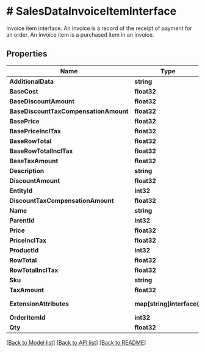 # # SalesDataInvoiceItemInterface
Invoice item interface. An invoice is a record of the receipt of payment for an order. An invoice item is a purchased item in an invoice.

## Properties 


Name | Type | Description | Notes
------------ | ------------- | ------------- | -------------
**AdditionalData**| **string** | Additional data.  | [optional]
**BaseCost**| **float32** | Base cost.  | [optional]
**BaseDiscountAmount**| **float32** | Base discount amount.  | [optional]
**BaseDiscountTaxCompensationAmount**| **float32** | Base discount tax compensation amount.  | [optional]
**BasePrice**| **float32** | Base price.  | [optional]
**BasePriceInclTax**| **float32** | Base price including tax.  | [optional]
**BaseRowTotal**| **float32** | Base row total.  | [optional]
**BaseRowTotalInclTax**| **float32** | Base row total including tax.  | [optional]
**BaseTaxAmount**| **float32** | Base tax amount.  | [optional]
**Description**| **string** | Description.  | [optional]
**DiscountAmount**| **float32** | Discount amount.  | [optional]
**EntityId**| **int32** | Invoice item ID.  | [optional]
**DiscountTaxCompensationAmount**| **float32** | Discount tax compensation amount.  | [optional]
**Name**| **string** | Name.  | [optional]
**ParentId**| **int32** | Parent ID.  | [optional]
**Price**| **float32** | Price.  | [optional]
**PriceInclTax**| **float32** | Price including tax.  | [optional]
**ProductId**| **int32** | Product ID.  | [optional]
**RowTotal**| **float32** | Row total.  | [optional]
**RowTotalInclTax**| **float32** | Row total including tax.  | [optional]
**Sku**| **string** | SKU.  |
**TaxAmount**| **float32** | Tax amount.  | [optional]
**ExtensionAttributes**| **map[string]interface{}** | ExtensionInterface class for @see \\Magento\\Sales\\Api\\Data\\InvoiceItemInterface  | [optional]
**OrderItemId**| **int32** | Order item ID.  |
**Qty**| **float32** | Quantity.  |


[[Back to Model list]](../../README.md#models) [[Back to API list]](../../README.md#endpoints) [[Back to README]](../../README.md)


